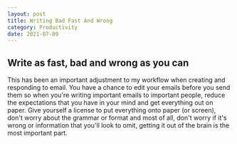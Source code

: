 ```yaml
---
layout: post
title: Writing Bad Fast And Wrong
category: Productivity
date: 2021-07-09
---
```


## Write as fast, bad and wrong as you can

This has been an important adjustment to my workflow when creating and responding to email. You have a chance to edit your emails before you send them so when you're writing important emails to important people, reduce the expectations that you have in your mind and get everything out on paper. Give yourself a license to put everything onto paper (or screen), don't worry about the grammar or format and most of all, don't worry if it's wrong or information that you'll look to omit, getting it out of the brain is the most important part.